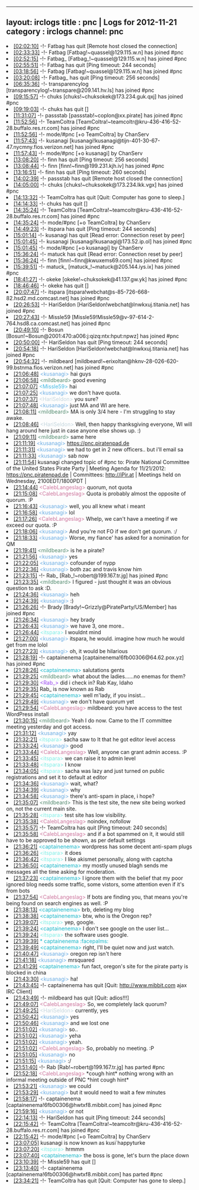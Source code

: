 
---
layout: irclogs
title : pnc | Logs for 2012-11-21
category : irclogs
channel: pnc
---
<li class="logitem"><a href="#02:02:10" name="02:02:10" class="time">[02:02:10]</a> -!- <span class="quit">Fatbag</span> has quit [Remote host closed the connection] </li>
<li class="logitem"><a href="#02:33:33" name="02:33:33" class="time">[02:33:33]</a> -!- <span class="join">Fatbag</span> [Fatbag!~quassel@129.115.w.n] has joined #pnc </li>
<li class="logitem"><a href="#02:52:15" name="02:52:15" class="time">[02:52:15]</a> -!- <span class="join">Fatbag_</span> [Fatbag_!~quassel@129.115.w.n] has joined #pnc </li>
<li class="logitem"><a href="#02:55:51" name="02:55:51" class="time">[02:55:51]</a> -!- <span class="quit">Fatbag</span> has quit [Ping timeout: 244 seconds] </li>
<li class="logitem"><a href="#03:18:56" name="03:18:56" class="time">[03:18:56]</a> -!- <span class="join">Fatbag</span> [Fatbag!~quassel@129.115.w.n] has joined #pnc </li>
<li class="logitem"><a href="#03:20:08" name="03:20:08" class="time">[03:20:08]</a> -!- <span class="quit">Fatbag_</span> has quit [Ping timeout: 256 seconds] </li>
<li class="logitem"><a href="#06:35:36" name="06:35:36" class="time">[06:35:36]</a> -!- <span class="join">transparencylog</span> [transparencylog!~transpare@209.141.hv.ls] has joined #pnc </li>
<li class="logitem"><a href="#09:15:57" name="09:15:57" class="time">[09:15:57]</a> -!- <span class="join">chuks</span> [chuks!~chuksokek@173.234.guk.qxj] has joined #pnc </li>
<li class="logitem"><a href="#09:19:03" name="09:19:03" class="time">[09:19:03]</a> -!- <span class="quit">chuks</span> has quit [] </li>
<li class="logitem"><a href="#11:31:07" name="11:31:07" class="time">[11:31:07]</a> -!- <span class="join">passstab</span> [passstab!~coplon@xx.pirate] has joined #pnc </li>
<li class="logitem"><a href="#11:52:56" name="11:52:56" class="time">[11:52:56]</a> -!- <span class="join">TeamColtra</span> [TeamColtra!~teamcoltr@kru-436-416-52-28.buffalo.res.rr.com] has joined #pnc </li>
<li class="logitem"><a href="#11:52:56" name="11:52:56" class="time">[11:52:56]</a> -!- mode/<span class="mode">#pnc</span> [+o TeamColtra] by ChanServ </li>
<li class="logitem"><a href="#11:57:43" name="11:57:43" class="time">[11:57:43]</a> -!- <span class="join">kusanagi</span> [kusanagi!kusanagi@tijn-401-30-67-47.nycmny.fios.verizon.net] has joined #pnc </li>
<li class="logitem"><a href="#11:57:43" name="11:57:43" class="time">[11:57:43]</a> -!- mode/<span class="mode">#pnc</span> [+o kusanagi] by ChanServ </li>
<li class="logitem"><a href="#13:08:20" name="13:08:20" class="time">[13:08:20]</a> -!- <span class="quit">finn</span> has quit [Ping timeout: 256 seconds] </li>
<li class="logitem"><a href="#13:08:44" name="13:08:44" class="time">[13:08:44]</a> -!- <span class="join">finn</span> [finn!~finn@199.231.kjh.iv] has joined #pnc </li>
<li class="logitem"><a href="#13:16:51" name="13:16:51" class="time">[13:16:51]</a> -!- <span class="quit">finn</span> has quit [Ping timeout: 260 seconds] </li>
<li class="logitem"><a href="#14:02:39" name="14:02:39" class="time">[14:02:39]</a> -!- <span class="quit">passstab</span> has quit [Remote host closed the connection] </li>
<li class="logitem"><a href="#14:05:00" name="14:05:00" class="time">[14:05:00]</a> -!- <span class="join">chuks</span> [chuks!~chuksokek@173.234.lkk.vgx] has joined #pnc </li>
<li class="logitem"><a href="#14:13:32" name="14:13:32" class="time">[14:13:32]</a> -!- <span class="quit">TeamColtra</span> has quit [Quit: Computer has gone to sleep.] </li>
<li class="logitem"><a href="#14:14:33" name="14:14:33" class="time">[14:14:33]</a> -!- <span class="quit">chuks</span> has quit [] </li>
<li class="logitem"><a href="#14:35:24" name="14:35:24" class="time">[14:35:24]</a> -!- <span class="join">TeamColtra</span> [TeamColtra!~teamcoltr@kru-436-416-52-28.buffalo.res.rr.com] has joined #pnc </li>
<li class="logitem"><a href="#14:35:24" name="14:35:24" class="time">[14:35:24]</a> -!- mode/<span class="mode">#pnc</span> [+o TeamColtra] by ChanServ </li>
<li class="logitem"><a href="#14:49:23" name="14:49:23" class="time">[14:49:23]</a> -!- <span class="quit">itspara</span> has quit [Ping timeout: 244 seconds] </li>
<li class="logitem"><a href="#15:01:14" name="15:01:14" class="time">[15:01:14]</a> -!- <span class="quit">kusanagi</span> has quit [Read error: Connection reset by peer] </li>
<li class="logitem"><a href="#15:01:45" name="15:01:45" class="time">[15:01:45]</a> -!- <span class="join">kusanagi</span> [kusanagi!kusanagi@173.52.ip.ol] has joined #pnc </li>
<li class="logitem"><a href="#15:01:45" name="15:01:45" class="time">[15:01:45]</a> -!- mode/<span class="mode">#pnc</span> [+o kusanagi] by ChanServ </li>
<li class="logitem"><a href="#15:36:24" name="15:36:24" class="time">[15:36:24]</a> -!- <span class="quit">matuck</span> has quit [Read error: Connection reset by peer] </li>
<li class="logitem"><a href="#15:36:24" name="15:36:24" class="time">[15:36:24]</a> -!- <span class="join">finn</span> [finn!~finn@kwuxems69.com] has joined #pnc </li>
<li class="logitem"><a href="#15:39:51" name="15:39:51" class="time">[15:39:51]</a> -!- <span class="join">matuck_</span> [matuck_!~matuck@205.144.iys.ix] has joined #pnc </li>
<li class="logitem"><a href="#18:41:27" name="18:41:27" class="time">[18:41:27]</a> -!- <span class="join">okeke</span> [okeke!~chuksokek@41.137.gw.yk] has joined #pnc </li>
<li class="logitem"><a href="#18:46:46" name="18:46:46" class="time">[18:46:46]</a> -!- <span class="quit">okeke</span> has quit [] </li>
<li class="logitem"><a href="#20:07:47" name="20:07:47" class="time">[20:07:47]</a> -!- <span class="join">itspara</span> [itspara!webchat@s-85-726-668-82.hsd2.md.comcast.net] has joined #pnc </li>
<li class="logitem"><a href="#20:26:53" name="20:26:53" class="time">[20:26:53]</a> -!- <span class="join">HariSeldon</span> [HariSeldon!webchat@lnwkxuj.titania.net] has joined #pnc </li>
<li class="logitem"><a href="#20:27:43" name="20:27:43" class="time">[20:27:43]</a> -!- <span class="join">Missle59</span> [Missle59!Missle59@v-97-614-2-764.hsd8.ca.comcast.net] has joined #pnc </li>
<li class="logitem"><a href="#20:49:10" name="20:49:10" class="time">[20:49:10]</a> -!- <span class="join">Bosun</span> [Bosun!~Bosun@2001:470:a006:j:qizq:ntx:hput:npwz] has joined #pnc </li>
<li class="logitem"><a href="#20:50:00" name="20:50:00" class="time">[20:50:00]</a> -!- <span class="quit">HariSeldon</span> has quit [Ping timeout: 244 seconds] </li>
<li class="logitem"><a href="#20:54:18" name="20:54:18" class="time">[20:54:18]</a> -!- <span class="join">HariSeldon</span> [HariSeldon!webchat@lnwkxuj.titania.net] has joined #pnc </li>
<li class="logitem"><a href="#20:54:32" name="20:54:32" class="time">[20:54:32]</a> -!- <span class="join">mildbeard</span> [mildbeard!~erixoltan@hknv-28-026-620-99.bstnma.fios.verizon.net] has joined #pnc </li>
<li class="logitem"><a href="#21:06:48" name="21:06:48" class="time">[21:06:48]</a> <span class="person" style="color:#6aace3">&lt;kusanagi&gt;</span> hai guys </li>
<li class="logitem"><a href="#21:06:58" name="21:06:58" class="time">[21:06:58]</a> <span class="person" style="color:#538b6f">&lt;mildbeard&gt;</span> good evening </li>
<li class="logitem"><a href="#21:07:07" name="21:07:07" class="time">[21:07:07]</a> <span class="person" style="color:#40b8e3">&lt;Missle59&gt;</span> hai </li>
<li class="logitem"><a href="#21:07:25" name="21:07:25" class="time">[21:07:25]</a> <span class="person" style="color:#6aace3">&lt;kusanagi&gt;</span> we don't have quota. </li>
<li class="logitem"><a href="#21:07:37" name="21:07:37" class="time">[21:07:37]</a> <span class="person" style="color:#c3d5dd">&lt;HariSeldon&gt;</span> you sure? </li>
<li class="logitem"><a href="#21:07:48" name="21:07:48" class="time">[21:07:48]</a> <span class="person" style="color:#6aace3">&lt;kusanagi&gt;</span> just MA and WI are here. </li>
<li class="logitem"><a href="#21:08:11" name="21:08:11" class="time">[21:08:11]</a> <span class="person" style="color:#538b6f">&lt;mildbeard&gt;</span> MA is only 3/4 here - I'm struggling to stay awake.  </li>
<li class="logitem"><a href="#21:08:46" name="21:08:46" class="time">[21:08:46]</a> <span class="person" style="color:#c3d5dd">&lt;HariSeldon&gt;</span> Well, then happy thanksgiving everyone, WI will hang around here just in case anyone else shows up. :) </li>
<li class="logitem"><a href="#21:09:11" name="21:09:11" class="time">[21:09:11]</a> <span class="person" style="color:#538b6f">&lt;mildbeard&gt;</span> same here </li>
<li class="logitem"><a href="#21:11:19" name="21:11:19" class="time">[21:11:19]</a> <span class="person" style="color:#6aace3">&lt;kusanagi&gt;</span> <a href="https://pnc.piratenpad.de/PNC-11-21-12" target="_blank">https://pnc.piratenpad.de</a> </li>
<li class="logitem"><a href="#21:11:31" name="21:11:31" class="time">[21:11:31]</a> <span class="person" style="color:#6aace3">&lt;kusanagi&gt;</span> we had to get in 2 new officers.. but i'll email sa  </li>
<li class="logitem"><a href="#21:11:33" name="21:11:33" class="time">[21:11:33]</a> <span class="person" style="color:#6aace3">&lt;kusanagi&gt;</span> sab now </li>
<li class="logitem"><a href="#21:11:54" name="21:11:54" class="time">[21:11:54]</a> <span class="topic">kusanagi</span> changed topic of <span class="topic">#pnc</span> to: Pirate National Committee of the United States Pirate Party | Meeting Agenda for 11/21/2012: <a href="https://pnc.piratenpad.de/11-21-12" target="_blank">https://pnc.piratenpad.de</a> | Committees: <a href="http://iPir.at/committee" target="_blank">http://iPir.at</a> | Meetings held on Wednesday, 2100EDT/1800PDT |  </li>
<li class="logitem"><a href="#21:14:44" name="21:14:44" class="time">[21:14:44]</a> <span class="person" style="color:#cc749c">&lt;CalebLangeslag&gt;</span> quorum, not quota </li>
<li class="logitem"><a href="#21:15:08" name="21:15:08" class="time">[21:15:08]</a> <span class="person" style="color:#cc749c">&lt;CalebLangeslag&gt;</span> Quota is probably almost the opposite of quorum. :P </li>
<li class="logitem"><a href="#21:16:43" name="21:16:43" class="time">[21:16:43]</a> <span class="person" style="color:#6aace3">&lt;kusanagi&gt;</span> well, you all knew what i meant </li>
<li class="logitem"><a href="#21:16:58" name="21:16:58" class="time">[21:16:58]</a> <span class="person" style="color:#6aace3">&lt;kusanagi&gt;</span> lol </li>
<li class="logitem"><a href="#21:17:26" name="21:17:26" class="time">[21:17:26]</a> <span class="person" style="color:#cc749c">&lt;CalebLangeslag&gt;</span> Whelp, we can't have a meeting if we exceed our quota. :P </li>
<li class="logitem"><a href="#21:18:06" name="21:18:06" class="time">[21:18:06]</a> <span class="person" style="color:#6aace3">&lt;kusanagi&gt;</span> And you're not FO if we don't get quorum. :/ </li>
<li class="logitem"><a href="#21:18:33" name="21:18:33" class="time">[21:18:33]</a> <span class="person" style="color:#6aace3">&lt;kusanagi&gt;</span> Worse, my fiance' has asked for a nomination for QM </li>
<li class="logitem"><a href="#21:19:41" name="21:19:41" class="time">[21:19:41]</a> <span class="person" style="color:#538b6f">&lt;mildbeard&gt;</span> is he a pirate? </li>
<li class="logitem"><a href="#21:21:56" name="21:21:56" class="time">[21:21:56]</a> <span class="person" style="color:#6aace3">&lt;kusanagi&gt;</span> yes </li>
<li class="logitem"><a href="#21:22:05" name="21:22:05" class="time">[21:22:05]</a> <span class="person" style="color:#6aace3">&lt;kusanagi&gt;</span> cofounder of nypp </li>
<li class="logitem"><a href="#21:22:36" name="21:22:36" class="time">[21:22:36]</a> <span class="person" style="color:#6aace3">&lt;kusanagi&gt;</span> both zac and travis know him </li>
<li class="logitem"><a href="#21:23:15" name="21:23:15" class="time">[21:23:15]</a> -!- <span class="join">Rab_</span> [Rab_!~robert@199.167.tr.jg] has joined #pnc </li>
<li class="logitem"><a href="#21:23:35" name="21:23:35" class="time">[21:23:35]</a> <span class="person" style="color:#538b6f">&lt;mildbeard&gt;</span> I figured - just thought it was an obvious question to ask :D. </li>
<li class="logitem"><a href="#21:24:36" name="21:24:36" class="time">[21:24:36]</a> <span class="person" style="color:#6aace3">&lt;kusanagi&gt;</span> heh </li>
<li class="logitem"><a href="#21:24:39" name="21:24:39" class="time">[21:24:39]</a> <span class="person" style="color:#6aace3">&lt;kusanagi&gt;</span> :) </li>
<li class="logitem"><a href="#21:26:26" name="21:26:26" class="time">[21:26:26]</a> -!- <span class="join">Brady</span> [Brady!~Grizzly@PirateParty/US/Member] has joined #pnc </li>
<li class="logitem"><a href="#21:26:34" name="21:26:34" class="time">[21:26:34]</a> <span class="person" style="color:#6aace3">&lt;kusanagi&gt;</span> hey brady </li>
<li class="logitem"><a href="#21:26:43" name="21:26:43" class="time">[21:26:43]</a> <span class="person" style="color:#6aace3">&lt;kusanagi&gt;</span> we have 3, one more.. </li>
<li class="logitem"><a href="#21:26:44" name="21:26:44" class="time">[21:26:44]</a> <span class="person" style="color:#7deee6">&lt;itspara&gt;</span> I wouldnt mind </li>
<li class="logitem"><a href="#21:27:00" name="21:27:00" class="time">[21:27:00]</a> <span class="person" style="color:#6aace3">&lt;kusanagi&gt;</span> itspara, he would. imagine how much he would get from me lolol </li>
<li class="logitem"><a href="#21:27:23" name="21:27:23" class="time">[21:27:23]</a> <span class="person" style="color:#6aace3">&lt;kusanagi&gt;</span> oh, it would be hilarious </li>
<li class="logitem"><a href="#21:28:19" name="21:28:19" class="time">[21:28:19]</a> -!- <span class="join">captainenema</span> [captainenema!6fb00306@64.62.pox.yz] has joined #pnc </li>
<li class="logitem"><a href="#21:28:26" name="21:28:26" class="time">[21:28:26]</a> <span class="person" style="color:#17b6c8">&lt;captainenema&gt;</span> salutations gents </li>
<li class="logitem"><a href="#21:29:25" name="21:29:25" class="time">[21:29:25]</a> <span class="person" style="color:#538b6f">&lt;mildbeard&gt;</span> what about the ladies......no enemas for them? </li>
<li class="logitem"><a href="#21:29:30" name="21:29:30" class="time">[21:29:30]</a> <span class="person" style="color:#9742f1">&lt;Rab_&gt;</span> did i check in? Rab Kay, Idaho </li>
<li class="logitem"><a href="#21:29:35" name="21:29:35" class="time">[21:29:35]</a> <span class="nick">Rab_</span> is now known as <span class="nick">Rab</span> </li>
<li class="logitem"><a href="#21:29:45" name="21:29:45" class="time">[21:29:45]</a> <span class="person" style="color:#17b6c8">&lt;captainenema&gt;</span> well m'lady, if you insist... </li>
<li class="logitem"><a href="#21:29:49" name="21:29:49" class="time">[21:29:49]</a> <span class="person" style="color:#6aace3">&lt;kusanagi&gt;</span> we don't have quorum yet </li>
<li class="logitem"><a href="#21:29:54" name="21:29:54" class="time">[21:29:54]</a> <span class="person" style="color:#cc749c">&lt;CalebLangeslag&gt;</span> mildbeard: you have access to the test WordPress install </li>
<li class="logitem"><a href="#21:30:15" name="21:30:15" class="time">[21:30:15]</a> <span class="person" style="color:#538b6f">&lt;mildbeard&gt;</span> Yeah I do now. Came to the IT committee meeting yesterday and got access. </li>
<li class="logitem"><a href="#21:31:12" name="21:31:12" class="time">[21:31:12]</a> <span class="person" style="color:#6aace3">&lt;kusanagi&gt;</span> yay </li>
<li class="logitem"><a href="#21:32:21" name="21:32:21" class="time">[21:32:21]</a> <span class="person" style="color:#7deee6">&lt;itspara&gt;</span> sacha saw to It that he got editor level access </li>
<li class="logitem"><a href="#21:33:24" name="21:33:24" class="time">[21:33:24]</a> <span class="person" style="color:#6aace3">&lt;kusanagi&gt;</span> good </li>
<li class="logitem"><a href="#21:33:44" name="21:33:44" class="time">[21:33:44]</a> <span class="person" style="color:#cc749c">&lt;CalebLangeslag&gt;</span> Well, anyone can grant admin access. :P </li>
<li class="logitem"><a href="#21:33:45" name="21:33:45" class="time">[21:33:45]</a> <span class="person" style="color:#7deee6">&lt;itspara&gt;</span> we can raise it to admin level </li>
<li class="logitem"><a href="#21:33:48" name="21:33:48" class="time">[21:33:48]</a> <span class="person" style="color:#7deee6">&lt;itspara&gt;</span> I know </li>
<li class="logitem"><a href="#21:34:05" name="21:34:05" class="time">[21:34:05]</a> <span class="person" style="color:#7deee6">&lt;itspara&gt;</span> sacha was lazy and just turned on public registrations and set it to default at editor </li>
<li class="logitem"><a href="#21:34:36" name="21:34:36" class="time">[21:34:36]</a> <span class="person" style="color:#6aace3">&lt;kusanagi&gt;</span> wait, what? </li>
<li class="logitem"><a href="#21:34:39" name="21:34:39" class="time">[21:34:39]</a> <span class="person" style="color:#6aace3">&lt;kusanagi&gt;</span> why </li>
<li class="logitem"><a href="#21:34:58" name="21:34:58" class="time">[21:34:58]</a> <span class="person" style="color:#6aace3">&lt;kusanagi&gt;</span> there's anti-spam in place, i hope? </li>
<li class="logitem"><a href="#21:35:07" name="21:35:07" class="time">[21:35:07]</a> <span class="person" style="color:#538b6f">&lt;mildbeard&gt;</span> This is the test site, the new site being worked on, not the current main site.  </li>
<li class="logitem"><a href="#21:35:28" name="21:35:28" class="time">[21:35:28]</a> <span class="person" style="color:#7deee6">&lt;itspara&gt;</span> test site has low visibility. </li>
<li class="logitem"><a href="#21:35:38" name="21:35:38" class="time">[21:35:38]</a> <span class="person" style="color:#cc749c">&lt;CalebLangeslag&gt;</span> noindex, nofollow </li>
<li class="logitem"><a href="#21:35:57" name="21:35:57" class="time">[21:35:57]</a> -!- <span class="quit">TeamColtra</span> has quit [Ping timeout: 240 seconds] </li>
<li class="logitem"><a href="#21:35:58" name="21:35:58" class="time">[21:35:58]</a> <span class="person" style="color:#cc749c">&lt;CalebLangeslag&gt;</span> and if a bot spammed on it, it would still have to be approved to be shown, as per default settings </li>
<li class="logitem"><a href="#21:36:21" name="21:36:21" class="time">[21:36:21]</a> <span class="person" style="color:#17b6c8">&lt;captainenema&gt;</span> wordpress has some decent anti-spam plugs </li>
<li class="logitem"><a href="#21:36:26" name="21:36:26" class="time">[21:36:26]</a> <span class="person" style="color:#7deee6">&lt;itspara&gt;</span> it does </li>
<li class="logitem"><a href="#21:36:42" name="21:36:42" class="time">[21:36:42]</a> <span class="person" style="color:#7deee6">&lt;itspara&gt;</span> I like akismet personally, along with captcha  </li>
<li class="logitem"><a href="#21:36:50" name="21:36:50" class="time">[21:36:50]</a> <span class="person" style="color:#17b6c8">&lt;captainenema&gt;</span> my mostly unused blagh sends me messages all the time asking for moderation. </li>
<li class="logitem"><a href="#21:37:23" name="21:37:23" class="time">[21:37:23]</a> <span class="person" style="color:#17b6c8">&lt;captainenema&gt;</span> I ignore them with the belief that my poor ignored blog needs some traffic, some vistors, some attention even if it's from bots </li>
<li class="logitem"><a href="#21:37:54" name="21:37:54" class="time">[21:37:54]</a> <span class="person" style="color:#cc749c">&lt;CalebLangeslag&gt;</span> If bots are finding you, that means you're being found on search engines as well. :P </li>
<li class="logitem"><a href="#21:38:13" name="21:38:13" class="time">[21:38:13]</a> <span class="person" style="color:#17b6c8">&lt;captainenema&gt;</span> brb, deleting my blog </li>
<li class="logitem"><a href="#21:38:38" name="21:38:38" class="time">[21:38:38]</a> <span class="person" style="color:#17b6c8">&lt;captainenema&gt;</span> btw, who is the Oregon rep? </li>
<li class="logitem"><a href="#21:39:07" name="21:39:07" class="time">[21:39:07]</a> <span class="person" style="color:#7deee6">&lt;itspara&gt;</span> yep, google. </li>
<li class="logitem"><a href="#21:39:24" name="21:39:24" class="time">[21:39:24]</a> <span class="person" style="color:#17b6c8">&lt;captainenema&gt;</span> I don't see google on the user list...  </li>
<li class="logitem"><a href="#21:39:24" name="21:39:24" class="time">[21:39:24]</a> <span class="person" style="color:#7deee6">&lt;itspara&gt;</span> the software uses google.  </li>
<li class="logitem"><a href="#21:39:39" name="21:39:39" class="time">[21:39:39]</a> <span class="person" style="color:#17b6c8">* captainenema :facepalms:</span> </li>
<li class="logitem"><a href="#21:39:49" name="21:39:49" class="time">[21:39:49]</a> <span class="person" style="color:#17b6c8">&lt;captainenema&gt;</span> right, I'll be quiet now and just watch. </li>
<li class="logitem"><a href="#21:40:47" name="21:40:47" class="time">[21:40:47]</a> <span class="person" style="color:#6aace3">&lt;kusanagi&gt;</span> oregon rep isn't here </li>
<li class="logitem"><a href="#21:41:18" name="21:41:18" class="time">[21:41:18]</a> <span class="person" style="color:#6aace3">&lt;kusanagi&gt;</span> mrsquared </li>
<li class="logitem"><a href="#21:41:29" name="21:41:29" class="time">[21:41:29]</a> <span class="person" style="color:#17b6c8">&lt;captainenema&gt;</span> fun fact, oregon's site for the pirate party is blocked in china </li>
<li class="logitem"><a href="#21:43:30" name="21:43:30" class="time">[21:43:30]</a> <span class="person" style="color:#6aace3">&lt;kusanagi&gt;</span> ha! </li>
<li class="logitem"><a href="#21:43:45" name="21:43:45" class="time">[21:43:45]</a> -!- <span class="quit">captainenema</span> has quit [Quit: <a href="http://www.mibbit.com" target="_blank">http://www.mibbit.com</a> ajax IRC Client] </li>
<li class="logitem"><a href="#21:43:49" name="21:43:49" class="time">[21:43:49]</a> -!- <span class="quit">mildbeard</span> has quit [Quit: adios!!!] </li>
<li class="logitem"><a href="#21:49:07" name="21:49:07" class="time">[21:49:07]</a> <span class="person" style="color:#cc749c">&lt;CalebLangeslag&gt;</span> So, we completely lack quorum? </li>
<li class="logitem"><a href="#21:49:25" name="21:49:25" class="time">[21:49:25]</a> <span class="person" style="color:#c3d5dd">&lt;HariSeldon&gt;</span> currently, yes </li>
<li class="logitem"><a href="#21:50:42" name="21:50:42" class="time">[21:50:42]</a> <span class="person" style="color:#6aace3">&lt;kusanagi&gt;</span> yes </li>
<li class="logitem"><a href="#21:50:46" name="21:50:46" class="time">[21:50:46]</a> <span class="person" style="color:#6aace3">&lt;kusanagi&gt;</span> and we lost one </li>
<li class="logitem"><a href="#21:51:02" name="21:51:02" class="time">[21:51:02]</a> <span class="person" style="color:#6aace3">&lt;kusanagi&gt;</span> so.. </li>
<li class="logitem"><a href="#21:51:02" name="21:51:02" class="time">[21:51:02]</a> <span class="person" style="color:#6aace3">&lt;kusanagi&gt;</span> yeha </li>
<li class="logitem"><a href="#21:51:02" name="21:51:02" class="time">[21:51:02]</a> <span class="person" style="color:#6aace3">&lt;kusanagi&gt;</span> yeah. </li>
<li class="logitem"><a href="#21:51:02" name="21:51:02" class="time">[21:51:02]</a> <span class="person" style="color:#cc749c">&lt;CalebLangeslag&gt;</span> So, probably no meeting. :P </li>
<li class="logitem"><a href="#21:51:05" name="21:51:05" class="time">[21:51:05]</a> <span class="person" style="color:#6aace3">&lt;kusanagi&gt;</span> no </li>
<li class="logitem"><a href="#21:51:15" name="21:51:15" class="time">[21:51:15]</a> <span class="person" style="color:#6aace3">&lt;kusanagi&gt;</span> :/ </li>
<li class="logitem"><a href="#21:51:40" name="21:51:40" class="time">[21:51:40]</a> -!- <span class="part">Rab</span> [Rab!~robert@199.167.tr.jg] has parted #pnc </li>
<li class="logitem"><a href="#21:52:18" name="21:52:18" class="time">[21:52:18]</a> <span class="person" style="color:#cc749c">&lt;CalebLangeslag&gt;</span> *cough hint* nothing wrong with an informal meeting outside of PNC *hint cough hint* </li>
<li class="logitem"><a href="#21:53:21" name="21:53:21" class="time">[21:53:21]</a> <span class="person" style="color:#6aace3">&lt;kusanagi&gt;</span> we could </li>
<li class="logitem"><a href="#21:53:29" name="21:53:29" class="time">[21:53:29]</a> <span class="person" style="color:#6aace3">&lt;kusanagi&gt;</span> but it would need to wait a few minutes </li>
<li class="logitem"><a href="#21:58:17" name="21:58:17" class="time">[21:58:17]</a> -!- <span class="join">captainenema</span> [captainenema!6fb00306@hwtxf8.mibbit.com] has joined #pnc </li>
<li class="logitem"><a href="#21:59:16" name="21:59:16" class="time">[21:59:16]</a> <span class="person" style="color:#6aace3">&lt;kusanagi&gt;</span> or not </li>
<li class="logitem"><a href="#22:14:13" name="22:14:13" class="time">[22:14:13]</a> -!- <span class="quit">HariSeldon</span> has quit [Ping timeout: 244 seconds] </li>
<li class="logitem"><a href="#22:15:42" name="22:15:42" class="time">[22:15:42]</a> -!- <span class="join">TeamColtra</span> [TeamColtra!~teamcoltr@kru-436-416-52-28.buffalo.res.rr.com] has joined #pnc </li>
<li class="logitem"><a href="#22:15:42" name="22:15:42" class="time">[22:15:42]</a> -!- mode/<span class="mode">#pnc</span> [+o TeamColtra] by ChanServ </li>
<li class="logitem"><a href="#23:07:05" name="23:07:05" class="time">[23:07:05]</a> <span class="nick">kusanagi</span> is now known as <span class="nick">kusi`happyturke</span> </li>
<li class="logitem"><a href="#23:07:20" name="23:07:20" class="time">[23:07:20]</a> <span class="person" style="color:#7deee6">&lt;itspara&gt;</span> hrmmm </li>
<li class="logitem"><a href="#23:07:40" name="23:07:40" class="time">[23:07:40]</a> <span class="person" style="color:#17b6c8">&lt;captainenema&gt;</span> the boss is gone, let's burn the place down </li>
<li class="logitem"><a href="#23:10:39" name="23:10:39" class="time">[23:10:39]</a> -!- <span class="quit">Missle59</span> has quit [] </li>
<li class="logitem"><a href="#23:13:40" name="23:13:40" class="time">[23:13:40]</a> -!- <span class="part">captainenema</span> [captainenema!6fb00306@hwtxf8.mibbit.com] has parted #pnc </li>
<li class="logitem"><a href="#23:34:21" name="23:34:21" class="time">[23:34:21]</a> -!- <span class="quit">TeamColtra</span> has quit [Quit: Computer has gone to sleep.] </li>


